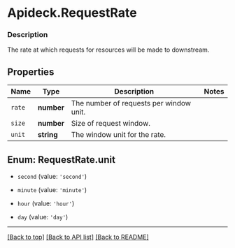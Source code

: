 # Apideck.RequestRate

### Description

The rate at which requests for resources will be made to downstream.

## Properties
Name | Type | Description | Notes
------------ | ------------- | ------------- | -------------
`rate` | **number** | The number of requests per window unit. | 
`size` | **number** | Size of request window. | 
`unit` | **string** | The window unit for the rate. | 





<a name="RequestRateUnit"></a>
## Enum: RequestRate.unit


* `second` (value: `'second'`)

* `minute` (value: `'minute'`)

* `hour` (value: `'hour'`)

* `day` (value: `'day'`)




---

[[Back to top]](#) [[Back to API list]](../../../../README.md#documentation-for-api-endpoints) [[Back to README]](../../../../README.md)


